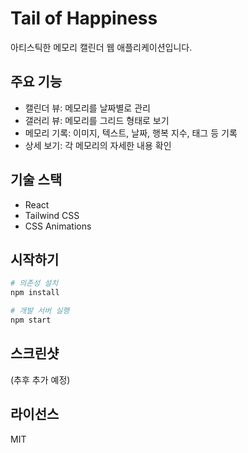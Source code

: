 # Tail of Happiness

아티스틱한 메모리 캘린더 웹 애플리케이션입니다.

## 주요 기능

- 캘린더 뷰: 메모리를 날짜별로 관리
- 갤러리 뷰: 메모리를 그리드 형태로 보기
- 메모리 기록: 이미지, 텍스트, 날짜, 행복 지수, 태그 등 기록
- 상세 보기: 각 메모리의 자세한 내용 확인

## 기술 스택

- React
- Tailwind CSS
- CSS Animations

## 시작하기

```bash
# 의존성 설치
npm install

# 개발 서버 실행
npm start
```

## 스크린샷

(추후 추가 예정)

## 라이선스

MIT 